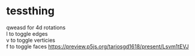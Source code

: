 # tessthing
qweasd for 4d rotations  
l to toggle edges  
v to toggle verticies  
f to toggle faces
https://preview.p5js.org/tariosgd1618/present/Lsvm1tEVJ
